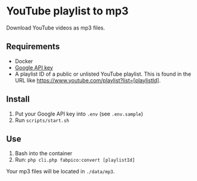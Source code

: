 # YouTube playlist to mp3

Download YouTube videos as mp3 files.

## Requirements

- Docker
- [Google API key](https://cloud.google.com/docs/authentication/api-keys#create)
- A playlist ID of a public or unlisted YouTube playlist. This is found in the URL
  like https://www.youtube.com/playlist?list=[playlistId].

## Install

1. Put your Google API key into `.env` (see `.env.sample`)
2. Run `scripts/start.sh`

## Use

1. Bash into the container
2. Run: `php cli.php fabpico:convert [playlistId]`

Your mp3 files will be located in `./data/mp3`.